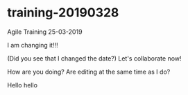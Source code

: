# training-20190328
Agile Training 25-03-2019

I am changing it!!!

(Did you see that I changed the date?)
Let's collaborate now!

How are you doing? Are editing at the same time as I do?

Hello hello
